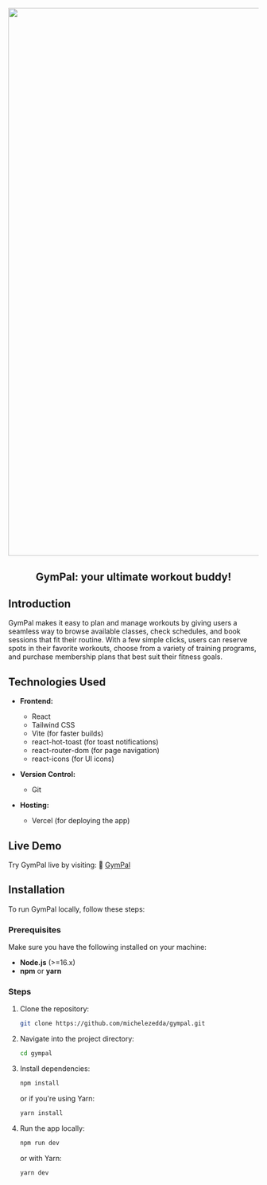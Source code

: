<h1 align="center">
  <br>
  <img src="https://i.ibb.co/0Vm6fnnv/gympal-project.png" alt="GymPal" width="1100">
  <br>
</h1>

<h2 align="center">GymPal: your ultimate workout buddy!</h2> 

## Introduction
GymPal makes it easy to plan and manage workouts by giving users a seamless way to browse available classes, check schedules, and book sessions that fit their routine. With a few simple clicks, users can reserve spots in their favorite workouts, choose from a variety of training programs, and purchase membership plans that best suit their fitness goals.

## Technologies Used

- **Frontend:**
  - React
  - Tailwind CSS
  - Vite (for faster builds)
  - react-hot-toast (for toast notifications)
  - react-router-dom (for page navigation)
  - react-icons (for UI icons)
 
- **Version Control:**
  - Git

- **Hosting:**
  - Vercel (for deploying the app)

## Live Demo

Try GymPal live by visiting: :link: [GymPal](https://gympal-demo.vercel.app/)

## Installation

To run GymPal locally, follow these steps:

### Prerequisites

Make sure you have the following installed on your machine:

- **Node.js** (>=16.x)
- **npm** or **yarn**

### Steps

1. Clone the repository:

   ```bash
   git clone https://github.com/michelezedda/gympal.git
   
2. Navigate into the project directory:

    ```bash
    cd gympal
    ```

3. Install dependencies:

    ```bash
    npm install
    ```

    or if you're using Yarn:

    ```bash
    yarn install
    ```

4. Run the app locally:

    ```bash
    npm run dev
    ```

    or with Yarn:

    ```bash
    yarn dev
    ```
